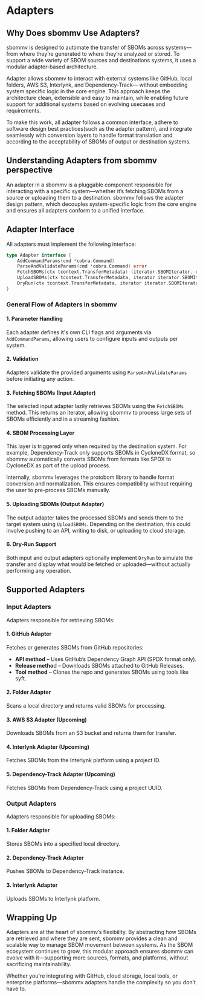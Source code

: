 # Adapters

## Why Does sbommv Use Adapters?

sbommv is designed to automate the transfer of SBOMs across systems—from where they’re generated to where they’re analyzed or stored. To support a wide variety of SBOM sources and destinations systems, it uses a modular adapter-based architecture.

Adapter allows sbommv to interact with external systems like GitHub, local folders, AWS S3, Interlynk, and Dependency-Track—
without embedding system specific logic in the core engine. This approach keeps the architecture clean, extensible and easy to maintain, while enabling future support for additional systems based on evolving usecases and requirements.

To make this work, all adapter follows a common interface, adhere to software design best practices(such as the adapter pattern), and integrate seamlessly with conversion layers to handle format translation and according to the acceptability of SBOMs of output or destination systems.

## Understanding Adapters from sbommv perspective

An adapter in a sbommv is a pluggable component responsible for interacting with a specific system—whether it’s fetching SBOMs from a source or uploading them to a destination. sbommv follows the adapter design pattern, which decouples system-specific logic from the core engine and ensures all adapters conform to a unified interface.

## Adapter Interface

All adapters must implement the following interface:

```go
type Adapter interface {
	AddCommandParams(cmd *cobra.Command)
	ParseAndValidateParams(cmd *cobra.Command) error
	FetchSBOMs(ctx tcontext.TransferMetadata) (iterator.SBOMIterator, error)
	UploadSBOMs(ctx tcontext.TransferMetadata, iterator iterator.SBOMIterator) error
	DryRun(ctx tcontext.TransferMetadata, iterator iterator.SBOMIterator) error
}
```

### General Flow of Adapters in sbommv

#### 1. Parameter Handling

Each adapter defines it's own CLI flags and arguments via `AddCommandParams`, allowing users to configure inputs and outputs per system.

#### 2. Validation

Adapters validate the provided arguments using `ParseAndValidateParams` before initiating any action.

#### 3. Fetching SBOMs (Input Adapter)

The selected input adapter lazily retrieves SBOMs using the `FetchSBOMs` method. This returns an iterator, allowing sbommv to process large sets of SBOMs efficiently and in a streaming fashion.

#### 4. SBOM Processing Layer

This layer is triggered only when required by the destination system. For example, Dependency-Track only supports SBOMs in CycloneDX format, so sbommv automatically converts SBOMs from formats like SPDX to CycloneDX as part of the upload process.

Internally, sbommv leverages the protobom library to handle format conversion and normalization. This ensures compatibility without requiring the user to pre-process SBOMs manually.

#### 5. Uploading SBOMs (Output Adapter)

The output adapter takes the processed SBOMs and sends them to the target system using `UploadSBOMs`. Depending on the destination, this could involve pushing to an API, writing to disk, or uploading to cloud storage.

#### 6. Dry-Run Support

Both input and output adapters optionally implement `DryRun` to simulate the transfer and display what would be fetched or uploaded—without actually performing any operation.

## Supported Adapters

### Input Adapters

Adapters responsible for retrieving SBOMs:

#### 1. GitHub Adapter

Fetches or generates SBOMs from GitHub repositories:

- **API method** – Uses GitHub’s Dependency Graph API (SPDX format only).
- **Release metho**d – Downloads SBOMs attached to GitHub Releases.
- **Tool method** – Clones the repo and generates SBOMs using tools like syft.

#### 2. Folder Adapter

Scans a local directory and returns valid SBOMs for processing.

#### 3. AWS S3 Adapter (Upcoming)

Downloads SBOMs from an S3 bucket and returns them for transfer.

#### 4. Interlynk Adapter (Upcoming)

Fetches SBOMs from the Interlynk platform using a project ID.

#### 5. Dependency-Track Adapter (Upcoming)

Fetches SBOMs from Dependency-Track using a project UUID.

### Output Adapters

Adapters responsible for uploading SBOMs:

#### 1. Folder Adapter

Stores SBOMs into a specified local directory.

#### 2. Dependency-Track Adapter

Pushes SBOMs to Dependency-Track instance.

#### 3. Interlynk Adapter

Uploads SBOMs to Interlynk platform.

## Wrapping Up

Adapters are at the heart of sbommv’s flexibility. By abstracting how SBOMs are retrieved and where they are sent, sbommv provides a clean and scalable way to manage SBOM movement between systems. As the SBOM ecosystem continues to grow, this modular approach ensures sbommv can evolve with it—supporting more sources, formats, and platforms, without sacrificing maintainability.

Whether you're integrating with GitHub, cloud storage, local tools, or enterprise platforms—sbommv adapters handle the complexity so you don’t have to.


